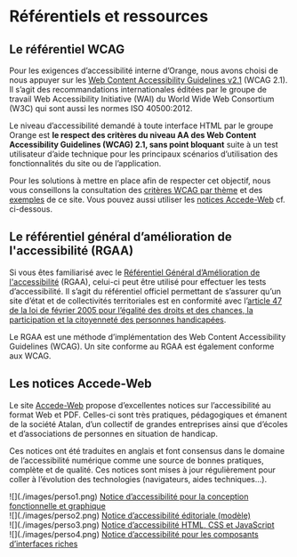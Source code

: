 # Référentiels et ressources
<script>$(document).ready(function () {
    setBreadcrumb([{"label":"Référentiels et ressources"}]);
});</script>
## Le référentiel <abbr>WCAG</abbr>

Pour les exigences d’accessibilité interne d’Orange, nous avons choisi de nous appuyer sur les [<span lang="en">Web Content Accessibility Guidelines</span> v2.1](https://www.w3.org/TR/WCAG21/) (<abbr>WCAG</abbr> 2.1). Il s’agit des recommandations internationales éditées par le groupe de travail <span lang="en">Web Accessibility Initiative</span> (<abbr>WAI</abbr>) du <span lang="en">World Wide Web Consortium</span> (<abbr>W3C</abbr>) qui sont aussi les normes ISO 40500:2012.

Le niveau d’accessibilité demandé à toute interface <abbr>HTML</abbr> par le groupe Orange est **le respect des critères du niveau AA des <span lang="en">Web Content Accessibility Guidelines</span> (<abbr>WCAG</abbr>) 2.1, sans point bloquant** suite à un test utilisateur d’aide technique pour les principaux scénarios d’utilisation des fonctionnalités du site ou de l’application.

Pour les solutions à mettre en place afin de respecter cet objectif, nous vous conseillons la consultation des [critères WCAG par thème](./incontournables.html) et des [exemples](./exemples.html) de ce site. Vous pouvez aussi utiliser les [notices Accede-Web](http://www.accede-web.com/notices/) cf. ci-dessous. 


## Le référentiel général d’amélioration de l'accessibilité (<abbr>RGAA</abbr>)

Si vous êtes familiarisé avec le [Référentiel Général d’Amélioration de l'accessibilité](https://www.numerique.gouv.fr/publications/rgaa-accessibilite/) (<abbr>RGAA</abbr>), celui-ci peut être utilisé pour effectuer les tests d’accessibilité. 
Il s’agit du référentiel officiel permettant de s’assurer qu’un site d’état et de collectivités territoriales est en conformité avec l’[article 47 de la loi de février 2005 pour l’égalité des droits et des chances, la participation et la citoyenneté des personnes handicapées](http://www.legifrance.gouv.fr/affichTexteArticle.do?idArticle=JORFARTI000001290363&cidTexte=JORFTEXT000000809647).

Le <abbr>RGAA</abbr> est une méthode d’implémentation des <span lang="en">Web Content Accessibility Guidelines</span> (<abbr>WCAG</abbr>). Un site conforme au <abbr>RGAA</abbr> est également conforme aux <abbr>WCAG</abbr>.  

## Les notices Accede-Web

Le site [Accede-Web](http://accede-web.com/) propose d’excellentes notices sur l’accessibilité au format Web et <abbr>PDF</abbr>. Celles-ci sont très pratiques, pédagogiques et émanent de la société Atalan, d’un collectif de grandes entreprises ainsi que d’écoles et d’associations de personnes en situation de handicap.

Ces notices ont été traduites en anglais et font consensus dans le domaine de l’accessibilité numérique comme une source de bonnes pratiques, complète et de qualité. Ces notices sont mises à jour régulièrement pour coller à l’évolution des technologies (navigateurs, aides techniques…).

<div class="perso col-sm-12 col-md-6 col-lg-3">
    ![](./images/perso1.png) 
    <a href="http://www.accede-web.com/notices/graphique/" class="btn btn-info">Notice d’accessibilité pour la conception fonctionnelle et graphique</a>
</div>
<div class="perso col-sm-12 col-md-6 col-lg-3">
    ![](./images/perso2.png)    
    <a href="http://www.accede-web.com/notices/editoriale/" class="btn btn-info">Notice d’accessibilité éditoriale (modèle)</a>
</div>
<div class="perso col-sm-12 col-md-6 col-lg-3">
    ![](./images/perso3.png)  
    <a href="http://www.accede-web.com/notices/html-css-javascript/" class="btn btn-info">Notice d’accessibilité <abbr>HTML</abbr>, <abbr>CSS</abbr> et JavaScript</a>
</div>
<div class="perso col-sm-12 col-md-6 col-lg-3">
    ![](./images/perso4.png)  
    <a href="http://www.accede-web.com/notices/interface-riche/" class="btn btn-info">Notice d’accessibilité pour les composants d’interfaces riches</a>
</div>      

<br>&nbsp;
<!--  This file is part of a11y-guidelines | Our vision of mobile & web accessibility guidelines and best practices, with valid/invalid examples.
 Copyright (C) 2016  Orange SA
 See the Creative Commons Legal Code Attribution-ShareAlike 3.0 Unported License for more details (LICENSE file). -->